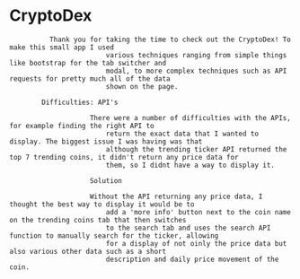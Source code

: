 # CryptoDex

	          Thank you for taking the time to check out the CryptoDex! To make this small app I used
							various techniques ranging from simple things like bootstrap for the tab switcher and
							modal, to more complex techniques such as API requests for pretty much all of the data
							shown on the page.
						
            Difficulties: API's
            
						There were a number of difficulties with the APIs, for example finding the right API to
							return the exact data that I wanted to display. The biggest issue I was having was that
							although the trending ticker API returned the top 7 trending coins, it didn't return any price data for
							them, so I didnt have a way to display it. 
              
						Solution
            
						Without the API returning any price data, I thought the best way to display it would be to
							add a 'more info' button next to the coin name on the trending coins tab that then switches
							to the search tab and uses the search API function to manually search for the ticker, allowing
							for a display of not oinly the price data but also various other data such as a short
							description and daily price movement of the coin.
